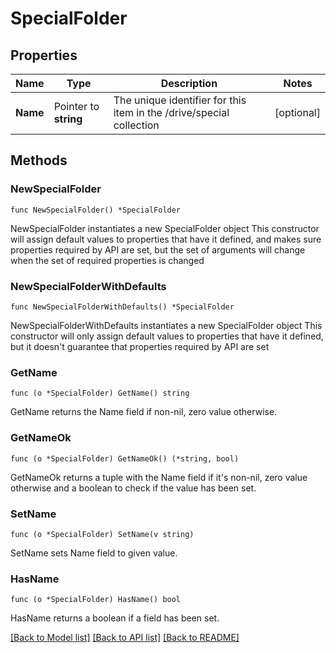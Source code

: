 # SpecialFolder

## Properties

Name | Type | Description | Notes
------------ | ------------- | ------------- | -------------
**Name** | Pointer to **string** | The unique identifier for this item in the /drive/special collection | [optional] 

## Methods

### NewSpecialFolder

`func NewSpecialFolder() *SpecialFolder`

NewSpecialFolder instantiates a new SpecialFolder object
This constructor will assign default values to properties that have it defined,
and makes sure properties required by API are set, but the set of arguments
will change when the set of required properties is changed

### NewSpecialFolderWithDefaults

`func NewSpecialFolderWithDefaults() *SpecialFolder`

NewSpecialFolderWithDefaults instantiates a new SpecialFolder object
This constructor will only assign default values to properties that have it defined,
but it doesn't guarantee that properties required by API are set

### GetName

`func (o *SpecialFolder) GetName() string`

GetName returns the Name field if non-nil, zero value otherwise.

### GetNameOk

`func (o *SpecialFolder) GetNameOk() (*string, bool)`

GetNameOk returns a tuple with the Name field if it's non-nil, zero value otherwise
and a boolean to check if the value has been set.

### SetName

`func (o *SpecialFolder) SetName(v string)`

SetName sets Name field to given value.

### HasName

`func (o *SpecialFolder) HasName() bool`

HasName returns a boolean if a field has been set.


[[Back to Model list]](../README.md#documentation-for-models) [[Back to API list]](../README.md#documentation-for-api-endpoints) [[Back to README]](../README.md)


